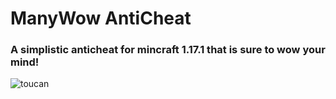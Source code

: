 # ManyWow AntiCheat
### A simplistic anticheat for mincraft 1.17.1 that is sure to wow your mind!
![toucan](https://github.com/TAS-scorchedshadow/ManyWowAntiCheat/assets/54874111/ab5c4383-8cce-4011-b0d5-508da044f724)
